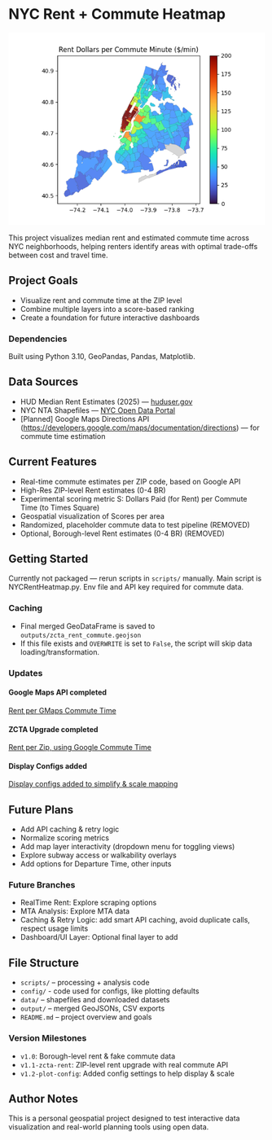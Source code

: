 # NYC Rent + Commute Heatmap

![NYC Heatmap Preview](outputs/v1.2_ScorePerZip.png)

This project visualizes median rent and estimated commute time across NYC neighborhoods, helping renters identify areas with optimal trade-offs between cost and travel time.

## Project Goals

- Visualize rent and commute time at the ZIP level
- Combine multiple layers into a score-based ranking
- Create a foundation for future interactive dashboards

### Dependencies

Built using Python 3.10, GeoPandas, Pandas, Matplotlib.

## Data Sources

- HUD Median Rent Estimates (2025) — [huduser.gov](https://www.huduser.gov/portal/datasets/fmr.html)
- NYC NTA Shapefiles — [NYC Open Data Portal](https://data.cityofnewyork.us)
- [Planned] Google Maps Directions API (https://developers.google.com/maps/documentation/directions) — for commute time estimation

## Current Features

- Real-time commute estimates per ZIP code, based on Google API
- High-Res ZIP-level Rent estimates (0-4 BR)
- Experimental scoring metric S: Dollars Paid (for Rent) per Commute Time (to Times Square)
- Geospatial visualization of Scores per area
- Randomized, placeholder commute data to test pipeline (REMOVED)
- Optional, Borough-level Rent estimates (0-4 BR) (REMOVED)


## Getting Started
Currently not packaged — rerun scripts in `scripts/` manually. Main script is NYCRentHeatmap.py. Env file and API key required for commute data.

### Caching
- Final merged GeoDataFrame is saved to `outputs/zcta_rent_commute.geojson`
- If this file exists and `OVERWRITE` is set to `False`, the script will skip data loading/transformation.

### Updates

#### Google Maps API completed

[Rent per GMaps Commute Time](v1.0_RentPerCommute_LiveAPI.png)

#### ZCTA Upgrade completed

[Rent per Zip, using Google Commute Time](v1.1_RentPerCommute_perZip.png)

#### Display Configs added

[Display configs added to simplify & scale mapping](v1.2_ScorePerZip.png)

## Future Plans

- Add API caching & retry logic
- Normalize scoring metrics
- Add map layer interactivity (dropdown menu for toggling views)
- Explore subway access or walkability overlays
- Add options for Departure Time, other inputs

### Future Branches

- RealTime Rent: Explore scraping options
- MTA Analysis: Explore MTA data
- Caching & Retry Logic: add smart API caching, avoid duplicate calls, respect usage limits
- Dashboard/UI Layer: Optional final layer to add

## File Structure

- `scripts/` – processing + analysis code
- `config/` - code used for configs, like plotting defaults
- `data/` – shapefiles and downloaded datasets
- `output/` – merged GeoJSONs, CSV exports
- `README.md` – project overview and goals

### Version Milestones
- `v1.0`: Borough-level rent & fake commute data
- `v1.1-zcta-rent`: ZIP-level rent upgrade with real commute API
- `v1.2-plot-config`: Added config settings to help display & scale

## Author Notes

This is a personal geospatial project designed to test interactive data visualization and real-world planning tools using open data.
